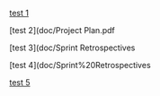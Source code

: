 [test 1](doc/Project%20Plan.pdf)

[test 2](doc/Project Plan.pdf

[test 3](doc/Sprint Retrospectives

[test 4](doc/Sprint%20Retrospectives

[test 5](src/test/java/new.txt)